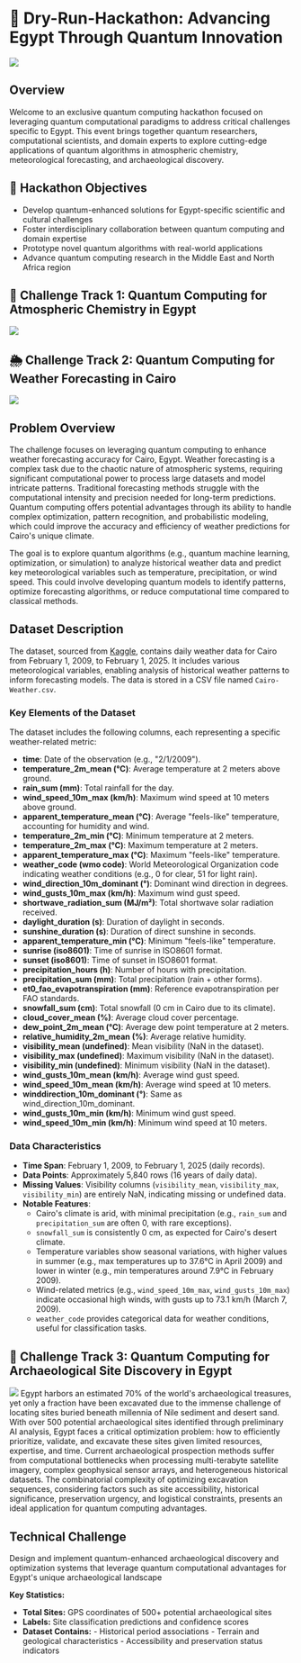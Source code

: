 # 🌟 Dry-Run-Hackathon: Advancing Egypt Through Quantum Innovation
![](https://github.com/Ahmed-G-ElTaher/Dry-Run-Hackathon/blob/main/Images/WhatsApp%20Image%202025-07-28%20at%208.35.56%20PM.jpeg)
## Overview
Welcome to an exclusive quantum computing hackathon focused on leveraging quantum computational paradigms to address critical challenges specific to Egypt. This event brings together quantum researchers, computational scientists, and domain experts to explore cutting-edge applications of quantum algorithms in atmospheric chemistry, meteorological forecasting, and archaeological discovery.

## 🎯 Hackathon Objectives
* Develop quantum-enhanced solutions for Egypt-specific scientific and cultural challenges
* Foster interdisciplinary collaboration between quantum computing and domain expertise
* Prototype novel quantum algorithms with real-world applications
* Advance quantum computing research in the Middle East and North Africa region

## 🧪 Challenge Track 1: Quantum Computing for Atmospheric Chemistry in Egypt
![](https://github.com/Ahmed-G-ElTaher/Dry-Run-Hackathon/blob/main/Images/20250728_2015_Quantum%20Solutions%20for%20Egypt_simple_compose_01k190djv8e979jwq16ed1ex84.png)


## 🌦️ Challenge Track 2: Quantum Computing for Weather Forecasting in Cairo
![](https://github.com/Ahmed-G-ElTaher/Dry-Run-Hackathon/blob/main/Images/20250728_2021_Quantum%20Forecasting%20in%20Cairo_simple_compose_01k190rrn8fxysp7cgpqf1dg4k.png)
## Problem Overview

The challenge focuses on leveraging quantum computing to enhance weather forecasting accuracy for Cairo, Egypt. Weather forecasting is a complex task due to the chaotic nature of atmospheric systems, requiring significant computational power to process large datasets and model intricate patterns. Traditional forecasting methods struggle with the computational intensity and precision needed for long-term predictions. Quantum computing offers potential advantages through its ability to handle complex optimization, pattern recognition, and probabilistic modeling, which could improve the accuracy and efficiency of weather predictions for Cairo's unique climate.

The goal is to explore quantum algorithms (e.g., quantum machine learning, optimization, or simulation) to analyze historical weather data and predict key meteorological variables such as temperature, precipitation, or wind speed. This could involve developing quantum models to identify patterns, optimize forecasting algorithms, or reduce computational time compared to classical methods.

## Dataset Description

The dataset, sourced from [Kaggle](https://www.kaggle.com/datasets/yousefelshahat2/cairo-whether), contains daily weather data for Cairo from February 1, 2009, to February 1, 2025. It includes various meteorological variables, enabling analysis of historical weather patterns to inform forecasting models. The data is stored in a CSV file named `Cairo-Weather.csv`.

### Key Elements of the Dataset

The dataset includes the following columns, each representing a specific weather-related metric:

- **time**: Date of the observation (e.g., "2/1/2009").
- **temperature_2m_mean (°C)**: Average temperature at 2 meters above ground.
- **rain_sum (mm)**: Total rainfall for the day.
- **wind_speed_10m_max (km/h)**: Maximum wind speed at 10 meters above ground.
- **apparent_temperature_mean (°C)**: Average "feels-like" temperature, accounting for humidity and wind.
- **temperature_2m_min (°C)**: Minimum temperature at 2 meters.
- **temperature_2m_max (°C)**: Maximum temperature at 2 meters.
- **apparent_temperature_max (°C)**: Maximum "feels-like" temperature.
- **weather_code (wmo code)**: World Meteorological Organization code indicating weather conditions (e.g., 0 for clear, 51 for light rain).
- **wind_direction_10m_dominant (°)**: Dominant wind direction in degrees.
- **wind_gusts_10m_max (km/h)**: Maximum wind gust speed.
- **shortwave_radiation_sum (MJ/m²)**: Total shortwave solar radiation received.
- **daylight_duration (s)**: Duration of daylight in seconds.
- **sunshine_duration (s)**: Duration of direct sunshine in seconds.
- **apparent_temperature_min (°C)**: Minimum "feels-like" temperature.
- **sunrise (iso8601)**: Time of sunrise in ISO8601 format.
- **sunset (iso8601)**: Time of sunset in ISO8601 format.
- **precipitation_hours (h)**: Number of hours with precipitation.
- **precipitation_sum (mm)**: Total precipitation (rain + other forms).
- **et0_fao_evapotranspiration (mm)**: Reference evapotranspiration per FAO standards.
- **snowfall_sum (cm)**: Total snowfall (0 cm in Cairo due to its climate).
- **cloud_cover_mean (%)**: Average cloud cover percentage.
- **dew_point_2m_mean (°C)**: Average dew point temperature at 2 meters.
- **relative_humidity_2m_mean (%)**: Average relative humidity.
- **visibility_mean (undefined)**: Mean visibility (NaN in the dataset).
- **visibility_max (undefined)**: Maximum visibility (NaN in the dataset).
- **visibility_min (undefined)**: Minimum visibility (NaN in the dataset).
- **wind_gusts_10m_mean (km/h)**: Average wind gust speed.
- **wind_speed_10m_mean (km/h)**: Average wind speed at 10 meters.
- **winddirection_10m_dominant (°)**: Same as wind_direction_10m_dominant.
- **wind_gusts_10m_min (km/h)**: Minimum wind gust speed.
- **wind_speed_10m_min (km/h)**: Minimum wind speed at 10 meters.

### Data Characteristics

- **Time Span**: February 1, 2009, to February 1, 2025 (daily records).
- **Data Points**: Approximately 5,840 rows (16 years of daily data).
- **Missing Values**: Visibility columns (`visibility_mean`, `visibility_max`, `visibility_min`) are entirely NaN, indicating missing or undefined data.
- **Notable Features**:
    - Cairo's climate is arid, with minimal precipitation (e.g., `rain_sum` and `precipitation_sum` are often 0, with rare exceptions).
    - `snowfall_sum` is consistently 0 cm, as expected for Cairo's desert climate.
    - Temperature variables show seasonal variations, with higher values in summer (e.g., max temperatures up to 37.6°C in April 2009) and lower in winter (e.g., min temperatures around 7.9°C in February 2009).
    - Wind-related metrics (e.g., `wind_speed_10m_max`, `wind_gusts_10m_max`) indicate occasional high winds, with gusts up to 73.1 km/h (March 7, 2009).
    - `weather_code` provides categorical data for weather conditions, useful for classification tasks.



## 🏺 Challenge Track 3: Quantum Computing for Archaeological Site Discovery in Egypt
![](https://github.com/Ahmed-G-ElTaher/Dry-Run-Hackathon/blob/main/Images/20250728_2019_Quantum%20Archaeology%20Optimization_simple_compose_01k190n8jdfgrbmhd96kp11y5z.png)
Egypt harbors an estimated 70% of the world's archaeological treasures, yet only a fraction have been excavated due to the immense challenge of locating sites buried beneath millennia of Nile sediment and desert sand. With over 500 potential archaeological sites identified through preliminary AI analysis, Egypt faces a critical optimization problem: how to efficiently prioritize, validate, and excavate these sites given limited resources, expertise, and time.
Current archaeological prospection methods suffer from computational bottlenecks when processing multi-terabyte satellite imagery, complex geophysical sensor arrays, and heterogeneous historical datasets. The combinatorial complexity of optimizing excavation sequences, considering factors such as site accessibility, historical significance, preservation urgency, and logistical constraints, presents an ideal application for quantum computing advantages.

## Technical Challenge
Design and implement quantum-enhanced archaeological discovery and optimization systems that leverage quantum computational advantages for Egypt's unique archaeological landscape


**Key Statistics:**

* **Total Sites:** GPS coordinates of 500+ potential archaeological sites
* **Labels:** Site classification predictions and confidence scores
* **Dataset Contains:** - Historical period associations
                        - Terrain and geological characteristics
                        - Accessibility and preservation status indicators  
  




